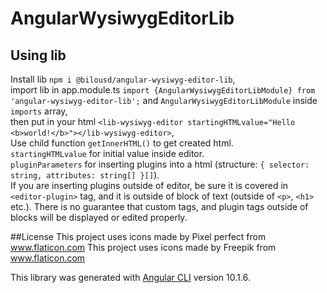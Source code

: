 # AngularWysiwygEditorLib

## Using lib

Install lib `npm i @bilousd/angular-wysiwyg-editor-lib`,  
import lib in app.module.ts
`import {AngularWysiwygEditorLibModule} from 'angular-wysiwyg-editor-lib';` 
and `AngularWysiwygEditorLibModule` inside `imports` array,  
then put in your html `<lib-wysiwyg-editor startingHTMLvalue="Hello <b>world!</b>"></lib-wysiwyg-editor>`,  
Use child function `getInnerHTML()` to get created html.  
`startingHTMLvalue` for initial value inside editor.  
`pluginParameters` for inserting plugins into a html (structure: `{ selector: string, attributes: string[] }[]`).  
If you are inserting plugins outside of editor, be sure it is covered in `<editor-plugin>` tag, 
and it is outside of block of text (outside of `<p>`, `<h1>` etc.).
There is no guarantee that custom tags, and plugin tags outside of blocks will be displayed or edited properly. 
  
##License
This project uses icons made by Pixel perfect from www.flaticon.com
This project uses icons made by Freepik from www.flaticon.com


This library was generated with [Angular CLI](https://github.com/angular/angular-cli) version 10.1.6.

